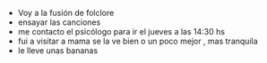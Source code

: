 - Voy a la fusión de folclore
- ensayar las canciones
- me contacto el psicólogo para ir el jueves a las 14:30 hs
- fui a visitar a mama se la ve bien o un poco mejor , mas tranquila
- le lleve unas bananas 